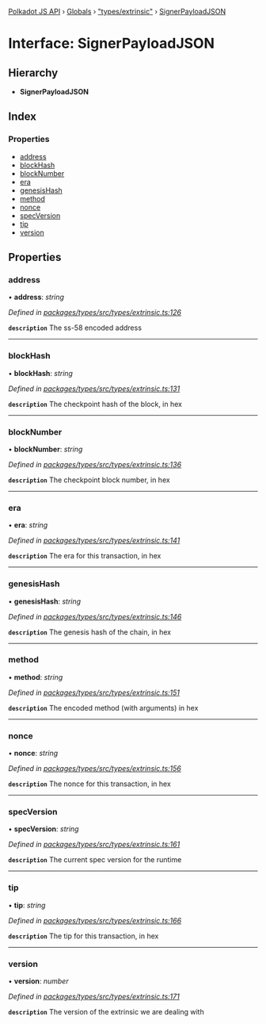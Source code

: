 [Polkadot JS API](../README.md) › [Globals](../globals.md) › ["types/extrinsic"](../modules/_types_extrinsic_.md) › [SignerPayloadJSON](_types_extrinsic_.signerpayloadjson.md)

# Interface: SignerPayloadJSON

## Hierarchy

* **SignerPayloadJSON**

## Index

### Properties

* [address](_types_extrinsic_.signerpayloadjson.md#address)
* [blockHash](_types_extrinsic_.signerpayloadjson.md#blockhash)
* [blockNumber](_types_extrinsic_.signerpayloadjson.md#blocknumber)
* [era](_types_extrinsic_.signerpayloadjson.md#era)
* [genesisHash](_types_extrinsic_.signerpayloadjson.md#genesishash)
* [method](_types_extrinsic_.signerpayloadjson.md#method)
* [nonce](_types_extrinsic_.signerpayloadjson.md#nonce)
* [specVersion](_types_extrinsic_.signerpayloadjson.md#specversion)
* [tip](_types_extrinsic_.signerpayloadjson.md#tip)
* [version](_types_extrinsic_.signerpayloadjson.md#version)

## Properties

###  address

• **address**: *string*

*Defined in [packages/types/src/types/extrinsic.ts:126](https://github.com/polkadot-js/api/blob/0cf29719b3/packages/types/src/types/extrinsic.ts#L126)*

**`description`** The ss-58 encoded address

___

###  blockHash

• **blockHash**: *string*

*Defined in [packages/types/src/types/extrinsic.ts:131](https://github.com/polkadot-js/api/blob/0cf29719b3/packages/types/src/types/extrinsic.ts#L131)*

**`description`** The checkpoint hash of the block, in hex

___

###  blockNumber

• **blockNumber**: *string*

*Defined in [packages/types/src/types/extrinsic.ts:136](https://github.com/polkadot-js/api/blob/0cf29719b3/packages/types/src/types/extrinsic.ts#L136)*

**`description`** The checkpoint block number, in hex

___

###  era

• **era**: *string*

*Defined in [packages/types/src/types/extrinsic.ts:141](https://github.com/polkadot-js/api/blob/0cf29719b3/packages/types/src/types/extrinsic.ts#L141)*

**`description`** The era for this transaction, in hex

___

###  genesisHash

• **genesisHash**: *string*

*Defined in [packages/types/src/types/extrinsic.ts:146](https://github.com/polkadot-js/api/blob/0cf29719b3/packages/types/src/types/extrinsic.ts#L146)*

**`description`** The genesis hash of the chain, in hex

___

###  method

• **method**: *string*

*Defined in [packages/types/src/types/extrinsic.ts:151](https://github.com/polkadot-js/api/blob/0cf29719b3/packages/types/src/types/extrinsic.ts#L151)*

**`description`** The encoded method (with arguments) in hex

___

###  nonce

• **nonce**: *string*

*Defined in [packages/types/src/types/extrinsic.ts:156](https://github.com/polkadot-js/api/blob/0cf29719b3/packages/types/src/types/extrinsic.ts#L156)*

**`description`** The nonce for this transaction, in hex

___

###  specVersion

• **specVersion**: *string*

*Defined in [packages/types/src/types/extrinsic.ts:161](https://github.com/polkadot-js/api/blob/0cf29719b3/packages/types/src/types/extrinsic.ts#L161)*

**`description`** The current spec version for the runtime

___

###  tip

• **tip**: *string*

*Defined in [packages/types/src/types/extrinsic.ts:166](https://github.com/polkadot-js/api/blob/0cf29719b3/packages/types/src/types/extrinsic.ts#L166)*

**`description`** The tip for this transaction, in hex

___

###  version

• **version**: *number*

*Defined in [packages/types/src/types/extrinsic.ts:171](https://github.com/polkadot-js/api/blob/0cf29719b3/packages/types/src/types/extrinsic.ts#L171)*

**`description`** The version of the extrinsic we are dealing with
